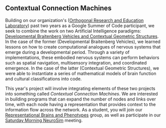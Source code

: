 ## Contextual Connection Machines

Building on our organization's ([Orthogonal Research and Education Laboratory](https://orthogonal-research.weebly.com/)) past two years as a Google Summer of Code participant, we seek to combine the work on two Artificial Intelligence paradigms: [Developmental Braitenberg Vehicles and Contextual Geometric Structures](https://representational-brains-phenotypes.weebly.com/google-summer-of-code.html). In the case of the former (Developmental Braitenberg Vehicles), we learned lessons on how to create computational analogues of nervous systems that emerge during a developmental period. Through a variety of implementations, these embodied nervous systems can perform behaviors such as spatial navigation, multisensory integration, and coordinated emergence. In the case of the latter (Contextual Geometric Structures), we were able to instantiate a series of mathematical models of brain function and cultural classifications into code. 

This year's project will involve integrating elements of these two projects into something called _Contextual Connection Machines_. We are interested in building programs that can expand the number of nodes and links over time, with each node having a representation that provides context to the information flow across the network. As a student, you will join our [Representational Brains and Phenotypes](https://representational-brains-phenotypes.weebly.com/) group, as well as participate in our [Saturday Morning NeuroSim](https://www.youtube.com/watch?v=7UcgCKjYcAA&list=PL4RJ4xCetB63f4DkdrrysVZr5LlVzmfF8) meeting. 
